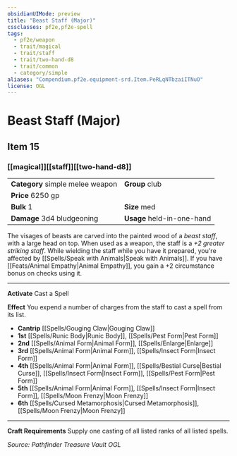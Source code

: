 ```yaml
---
obsidianUIMode: preview
title: "Beast Staff (Major)"
cssclasses: pf2e,pf2e-spell
tags:
  - pf2e/weapon
  - trait/magical
  - trait/staff
  - trait/two-hand-d8
  - trait/common
  - category/simple
aliases: "Compendium.pf2e.equipment-srd.Item.PeRLqNTbzaiITNuO"
license: OGL
---
```

# Beast Staff (Major)
## Item 15
### [[magical]][[staff]][[two-hand-d8]]

|  |  |
| -- | -- |
| **Category** simple melee weapon | **Group** club |
| **Price** 6250 gp |  |
| **Bulk** 1 | **Size** med |
| **Damage** 3d4 bludgeoning  | **Usage** held-in-one-hand |



The visages of beasts are carved into the painted wood of a _beast staff_, with a large head on top. When used as a weapon, the staff is a _+2 greater striking staff_. While wielding the staff while you have it prepared, you're affected by [[Spells/Speak with Animals|Speak with Animals]]. If you have [[Feats/Animal Empathy|Animal Empathy]], you gain a +2 circumstance bonus on checks using it.

* * *

**Activate** Cast a Spell

**Effect** You expend a number of charges from the staff to cast a spell from its list.

*   **Cantrip** [[Spells/Gouging Claw|Gouging Claw]]
*   **1st** [[Spells/Runic Body|Runic Body]], [[Spells/Pest Form|Pest Form]]
*   **2nd** [[Spells/Animal Form|Animal Form]], [[Spells/Enlarge|Enlarge]]
*   **3rd** [[Spells/Animal Form|Animal Form]], [[Spells/Insect Form|Insect Form]]
*   **4th** [[Spells/Animal Form|Animal Form]], [[Spells/Bestial Curse|Bestial Curse]], [[Spells/Insect Form|Insect Form]], [[Spells/Pest Form|Pest Form]]
*   **5th** [[Spells/Animal Form|Animal Form]], [[Spells/Insect Form|Insect Form]], [[Spells/Moon Frenzy|Moon Frenzy]]
*   **6th** [[Spells/Cursed Metamorphosis|Cursed Metamorphosis]], [[Spells/Moon Frenzy|Moon Frenzy]]

* * *

**Craft Requirements** Supply one casting of all listed ranks of all listed spells.

*Source: Pathfinder Treasure Vault*
*OGL*